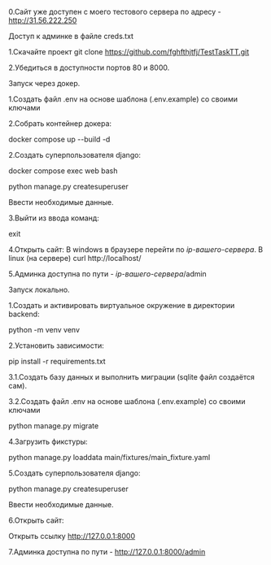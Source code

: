 0.Сайт уже доступен с моего тестового сервера по адресу - http://31.56.222.250

Доступ к админке в файле creds.txt

1.Скачайте проект git clone https://github.com/fghfthjtfj/TestTaskTT.git

2.Убедиться в доступности портов 80 и 8000.


Запуск через докер.

1.Создать файл .env на основе шаблона (.env.example) со своими ключами

2.Собрать контейнер докера:

docker compose up --build -d

2.Создать суперпользователя django:
   
docker compose exec web bash

python manage.py createsuperuser

Ввести необходимые данные.

3.Выйти из ввода команд:

exit

4.Открыть сайт:
В windows в браузере перейти по *ip-вашего-сервера*.
В linux (на сервере) curl http://localhost/

5.Админка доступна по пути - *ip-вашего-сервера*/admin


Запуск локально.

1.Создать и активировать виртуальное окружение в директории backend:

python -m venv venv

2.Установить зависимости:

pip install -r requirements.txt

3.1.Создать базу данных и выполнить миграции (sqlite файл создаётся сам).

3.2.Создать файл .env на основе шаблона (.env.example) со своими ключами

python manage.py migrate

4.Загрузить фикстуры:

python manage.py loaddata  main/fixtures/main_fixture.yaml

5.Создать суперпользователя django:

python manage.py createsuperuser

Ввести необходимые данные.

6.Открыть сайт:

Открыть ссылку http://127.0.0.1:8000

7.Админка доступна по пути - http://127.0.0.1:8000/admin
